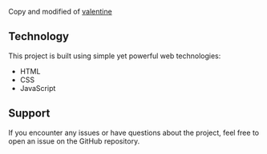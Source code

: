 Copy and modified of [valentine](https://github.com/byquangthanh/valentine.github.io)

## Technology

This project is built using simple yet powerful web technologies:
- HTML
- CSS
- JavaScript

## Support

If you encounter any issues or have questions about the project, feel free to open an issue on the GitHub repository.
